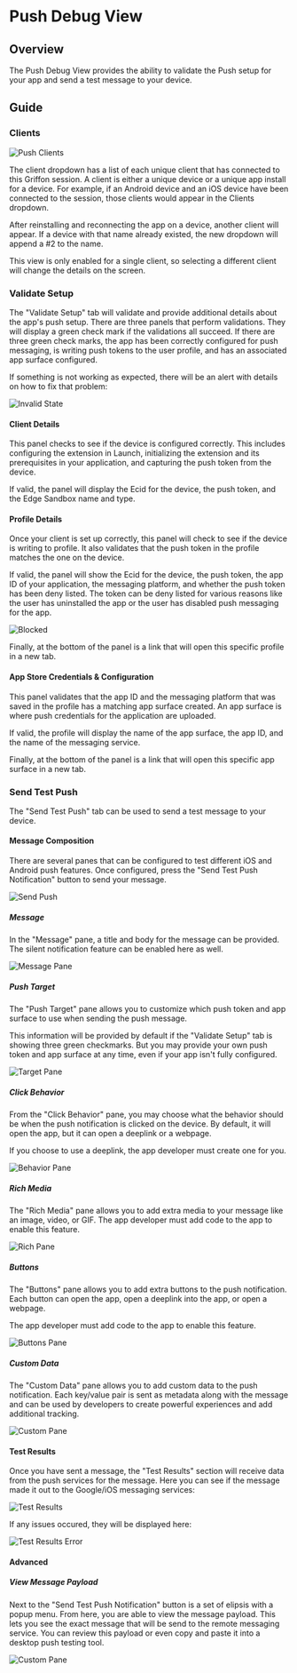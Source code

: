 # Push Debug View

## Overview

The Push Debug View provides the ability to validate the Push setup for your app and send a test message to your device.

## Guide

### Clients

![Push Clients](./assets/push-debug-view/push-clients.png)

The client dropdown has a list of each unique client that has connected to this Griffon session. A client is either a unique device or a unique app install for a device. For example, if an Android device and an iOS device have been connected to the session, those clients would appear in the Clients dropdown.

After reinstalling and reconnecting the app on a device, another client will appear. If a device with that name already existed, the new dropdown will append a #2 to the name.

This view is only enabled for a single client, so selecting a different client will change the details on the screen.

### Validate Setup

The "Validate Setup" tab will validate and provide additional details about the app's push setup. There are three panels that perform validations. They will display a green check mark if the validations all succeed. If there are three green check marks, the app has been correctly configured for push messaging, is writing push tokens to the user profile, and has an associated app surface configured.

If something is not working as expected, there will be an alert with details on how to fix that problem:

![Invalid State](./assets/push-debug-view/push-invalid-state.png)

#### Client Details

This panel checks to see if the device is configured correctly. This includes configuring the extension in Launch, initializing the extension and its prerequisites in your application, and capturing the push token from the device.

If valid, the panel will display the Ecid for the device, the push token, and the Edge Sandbox name and type.

#### Profile Details

Once your client is set up correctly, this panel will check to see if the device is writing to profile. It also validates that the push token in the profile matches the one on the device.

If valid, the panel will show the Ecid for the device, the push token, the app ID of your application, the messaging platform, and whether the push token has been deny listed. The token can be deny listed for various reasons like the user has uninstalled the app or the user has disabled push messaging for the app.

![Blocked](./assets/push-debug-view/push-deny-list-blocked.png)

Finally, at the bottom of the panel is a link that will open this specific profile in a new tab.

#### App Store Credentials & Configuration

This panel validates that the app ID and the messaging platform that was saved in the profile has a matching app surface created. An app surface is where push credentials for the application are uploaded.

If valid, the profile will display the name of the app surface, the app ID, and the name of the messaging service.

Finally, at the bottom of the panel is a link that will open this specific app surface in a new tab.

### Send Test Push

The "Send Test Push" tab can be used to send a test message to your device.

#### Message Composition

There are several panes that can be configured to test different iOS and Android push features. Once configured, press the "Send Test Push Notification" button to send your message.

![Send Push](./assets/push-debug-view/push-send.png)

##### Message

In the "Message" pane, a title and body for the message can be provided. The silent notification feature can be enabled here as well.

![Message Pane](./assets/push-debug-view/push-message-pane.png)

##### Push Target

The "Push Target" pane allows you to customize which push token and app surface to use when sending the push message.

This information will be provided by default if the "Validate Setup" tab is showing three green checkmarks. But you may provide your own push token and app surface at any time, even if your app isn't fully configured.

![Target Pane](./assets/push-debug-view/push-target-pane.png)

##### Click Behavior

From the "Click Behavior" pane, you may choose what the behavior should be when the push notification is clicked on the device. By default, it will open the app, but it can open a deeplink or a webpage.

If you choose to use a deeplink, the app developer must create one for you.

![Behavior Pane](./assets/push-debug-view/push-click-behavior.png)

##### Rich Media

The "Rich Media" pane allows you to add extra media to your message like an image, video, or GIF. The app developer must add code to the app to enable this feature.

![Rich Pane](./assets/push-debug-view/push-rich-pane.png)

##### Buttons

The "Buttons" pane allows you to add extra buttons to the push notification. Each button can open the app, open a deeplink into the app, or open a webpage.

The app developer must add code to the app to enable this feature.

![Buttons Pane](./assets/push-debug-view/push-buttons-pane.png)

##### Custom Data

The "Custom Data" pane allows you to add custom data to the push notification. Each key/value pair is sent as metadata along with the message and can be used by developers to create powerful experiences and add additional tracking.

![Custom Pane](./assets/push-debug-view/push-custom-pane.png)

#### Test Results

Once you have sent a message, the "Test Results" section will receive data from the push services for the message. Here you can see if the message made it out to the Google/iOS messaging services:

![Test Results](./assets/push-debug-view/push-test-results.png)

If any issues occured, they will be displayed here:

![Test Results Error](./assets/push-debug-view/push-test-error.png)

#### Advanced

##### View Message Payload

Next to the "Send Test Push Notification" button is a set of elipsis with a popup menu. From here, you are able to view the message payload. This lets you see the exact message that will be send to the remote messaging service. You can review this payload or even copy and paste it into a desktop push testing tool.

![Custom Pane](./assets/push-debug-view/push-message-payload.png)
